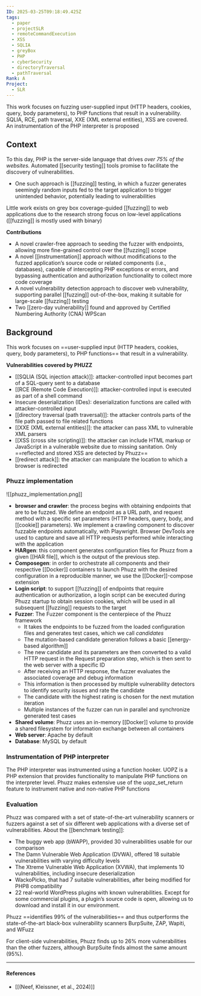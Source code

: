 ```yaml
---
ID: 2025-03-25T09:18:49.425Z
tags:
  - paper
  - projectSLR
  - remoteCommandExecution
  - XSS
  - SQLIA
  - greyBox
  - PHP
  - cyberSecurity
  - directoryTraversal
  - pathTraversal
Rank: A
Project:
  - SLR
---
```

This work focuses on fuzzing user-supplied input (HTTP headers, cookies, query, body parameters), to PHP functions that result in a vulnerability. SQLIA, RCE, path traversal, XXE (XML external entities), XSS are covered. An instrumentation of the PHP interpreter is proposed
## Context

To this day, PHP is the server-side language that drives *over 75% of the websites.* Automated [[security testing]] tools promise to facilitate the discovery of vulnerabilities.
- One such approach is [[fuzzing]] testing, in which a fuzzer generates seemingly random inputs fed to the target application to trigger unintended behavior, potentially leading to vulnerabilities

Little work exists on grey box coverage-guided [[fuzzing]] to web applications due to the research strong focus on low-level applications ([[fuzzing]] is mostly used with binary)

**Contributions**
- A novel crawler-free approach to seeding the fuzzer with endpoints, allowing more fine-grained control over the [[fuzzing]] scope
- A novel [[instrumentation]] approach without modifications to the fuzzed application’s source code or related components (i.e., databases), capable of intercepting PHP exceptions or errors, and bypassing authentication and authorization functionality to collect more code coverage
- A novel vulnerability detection approach to discover web vulnerability, supporting parallel [[fuzzing]] out-of-the-box, making it suitable for large-scale [[fuzzing]] testing
- Two [[zero-day vulnerability]] found and approved by Certified Numbering Authority (CNA) WPScan

## Background

This work focuses on ==user-supplied input (HTTP headers, cookies, query, body parameters), to PHP functions== that result in a vulnerability.

**Vulnerabilities covered by PHUZZ**
- [[SQLIA (SQL injection attack)]]: attacker-controlled input becomes part of a SQL-query sent to a database
- [[RCE (Remote Code Execution)]]: attacker-controlled input is executed as part of a shell command
- Insecure deserialization (IDes):  deserialization functions are called with attacker-controlled input
- [[directory traversal (path traversal)]]: the attacker controls parts of the file path passed to file related functions
- [[XXE (XML external entities)]]: the attacker can pass XML to vulnerable XML parsers
- [[XSS (cross site scripting)]]: the attacker can include HTML markup or JavaScript in a vulnerable website due to missing sanitation. Only ==reflected and stored XSS are detected by Phuzz==
- [[redirect attack]]: the attacker can manipulate the location to which a browser is redirected

### Phuzz implementation

![[phuzz_implementation.png]]
- **browser and crawler**: the process begins with obtaining endpoints that are to be fuzzed. We define an endpoint as a URL path, and request method with a specific set parameters (HTTP headers, query, body, and [[cookie]] parameters). We implement a crawling component to discover fuzzable endpoints automatically, with Playwright. Browser DevTools are used to capture and save all HTTP requests performed while interacting with the application
- **HARgen**: this component generates configuration files for Phuzz from a given [[HAR file]], which is the output of the previous step.
- **Composegen**: in order to orchestrate all components and their respective [[Docker]] containers to launch Phuzz with the desired configuration in a reproducible manner, we use the [[Docker]]-compose extension
- **Login script**: to support [[fuzzing]] of endpoints that require authentication or authorization, a login script can be executed during Phuzz startup to obtain session cookies, which will be used in all subsequent [[fuzzing]] requests to the target
- **Fuzzer**: The Fuzzer component is the centerpiece of the Phuzz framework
	- It takes the endpoints to be fuzzed from the loaded configuration files and generates test cases, which we call *candidates*
	- The mutation-based candidate generation follows a basic [[energy-based algorithm]]
	- The new candidate and its parameters are then converted to a valid HTTP request in the Request preparation step, which is then sent to the web server with a specific ID
	- After receiving an HTTP response, the fuzzer evaluates the associated coverage and debug information
	- This information is then processed by multiple vulnerability detectors to identify security issues and rate the candidate
	- The candidate with the highest rating is chosen for the next mutation iteration
	- Multiple instances of the fuzzer can run in parallel and synchronize generated test cases
- **Shared volume**: Phuzz uses an in-memory [[Docker]] volume to provide a shared filesystem for information exchange between all containers
- **Web server**: Apache by default
- **Database**: MySQL by default

### Instrumentation of PHP interpreter

The PHP interpreter was instrumented using a function hooker. UOPZ is a PHP extension that provides functionality to manipulate PHP functions on the interpreter level. Phuzz makes extensive use of the uopz_set_return feature to instrument native and non-native PHP functions

### Evaluation

Phuzz was compared with a set of state-of-the-art vulnerability scanners or fuzzers against a set of six different web applications with a diverse set of vulnerabilities. About the [[benchmark testing]]:
- The buggy web app (bWAPP), provided 30 vulnerabilities usable for our comparison
- The Damn Vulnerable Web Application (DVWA), offered 18 suitable vulnerabilities with varying difficulty levels
- The Xtreme Vulnerable Web Application (XVWA), that implements 10 vulnerabilities, including insecure deserialization
- WackoPicko, that had 7 suitable vulnerabilities, after being modified for PHP8 compatibility
- 22 real-world WordPress plugins with known vulnerabilities. Except for some commercial plugins, a plugin’s source code is open, allowing us to download and install it in our environment.

Phuzz ==identifies 99% of the vulnerabilities== and thus outperforms the state-of-the-art black-box vulnerability scanners BurpSuite, ZAP, Wapiti, and WFuzz

For client-side vulnerabilities, Phuzz finds up to 26% more vulnerabilities than the other fuzzers, although BurpSuite finds almost the same amount (95%).

---
#### References
- [[(Neef, Kleissner, et al., 2024)]]
